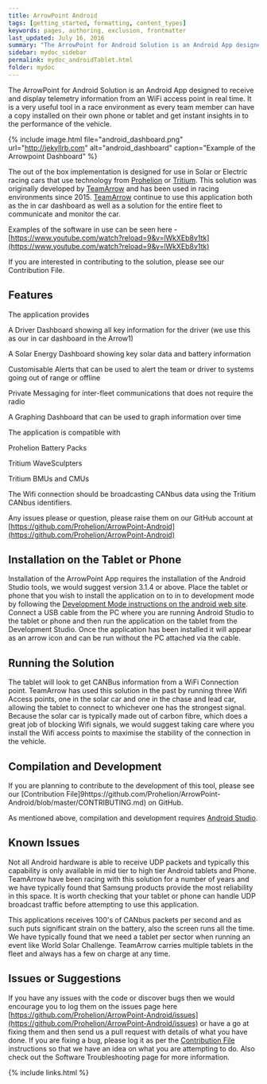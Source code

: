 ```yaml
---
title: ArrowPoint Android
tags: [getting_started, formatting, content_types]
keywords: pages, authoring, exclusion, frontmatter
last_updated: July 16, 2016
summary: "The ArrowPoint for Android Solution is an Android App designed to receive and display telemetry information from an WiFi access point in real time. It is a very useful tool in a race environment as every team member can have a copy installed on their own phone or tablet and get instant insights in to the performance of the vehicle."
sidebar: mydoc_sidebar
permalink: mydoc_androidTablet.html
folder: mydoc
---
```


The ArrowPoint for Android Solution is an Android App designed to receive and display telemetry information from an WiFi access point in real time. It is a very useful tool in a race environment as every team member can have a copy installed on their own phone or tablet and get instant insights in to the performance of the vehicle.

{% include image.html file="android_dashboard.png" url="http://jekyllrb.com" alt="android_dashboard" caption="Example of the Arrowpoint Dashboard" %}

The out of the box implementation is designed for use in Solar or Electric racing cars that use technology from [Prohelion](http://Prohelion.com) or [Tritium](http://Tritium.com). This solution was originally developed by [TeamArrow](http://www.teamarrow.com.au/) and has been used in racing environments since 2015. [TeamArrow](http://www.teamarrow.com.au/) continue to use this application both as the in car dashboard as well as a solution for the entire fleet to communicate and monitor the car.

Examples of the software in use can be seen here - [https://www.youtube.com/watch?reload=9&v=lWkXEb8v1tk](https://www.youtube.com/watch?reload=9&v=lWkXEb8v1tk)

If you are interested in contributing to the solution, please see our Contribution File.

## Features
The application provides

A Driver Dashboard showing all key information for the driver (we use this as our in car dashboard in the Arrow1)

A Solar Energy Dashboard showing key solar data and battery information

Customisable Alerts that can be used to alert the team or driver to systems going out of range or offline

Private Messaging for inter-fleet communications that does not require the radio

A Graphing Dashboard that can be used to graph information over time

The application is compatible with

Prohelion Battery Packs

Tritium WaveSculpters

Tritium BMUs and CMUs

The Wifi connection should be broadcasting CANbus data using the Tritium CANbus identifiers.

Any issues please or question, please raise them on our GitHub account at [https://github.com/Prohelion/ArrowPoint-Android](https://github.com/Prohelion/ArrowPoint-Android)

## Installation on the Tablet or Phone
Installation of the ArrowPoint App requires the installation of the Android Studio tools, we would suggest version 3.1.4 or above. Place the tablet or phone that you wish to install the application on to in to development mode by following the [Development Mode instructions on the android web site](https://developer.android.com/studio/debug/dev-options). Connect a USB cable from the PC where you are running Android Studio to the tablet or phone and then run the application on the tablet from the Development Studio. Once the application has been installed it will appear as an arrow icon and can be run without the PC attached via the cable.

## Running the Solution
The tablet will look to get CANBus information from a WiFi Connection point. TeamArrow has used this solution in the past by running three Wifi Access points, one in the solar car and one in the chase and lead car, allowing the tablet to connect to whichever one has the strongest signal. Because the solar car is typically made out of carbon fibre, which does a great job of blocking Wifi signals, we would suggest taking care where you install the Wifi access points to maximise the stability of the connection in the vehicle.

## Compilation and Development
If you are planning to contribute to the development of this tool, please see our [Contribution File]9https://github.com/Prohelion/ArrowPoint-Android/blob/master/CONTRIBUTING.md) on GitHub.

As mentioned above, compilation and development requires [Android Studio](https://developer.android.com/studio).

## Known Issues
Not all Android hardware is able to receive UDP packets and typically this capability is only available in mid tier to high tier Android tablets and Phone. TeamArrow have been racing with this solution for a number of years and we have typically found that Samsung products provide the most reliability in this space. It is worth checking that your tablet or phone can handle UDP broadcast traffic before attempting to use this application.

This applications receives 100's of CANbus packets per second and as such puts significant strain on the battery, also the screen runs all the time. We have typically found that we need a tablet per sector when running an event like World Solar Challenge. TeamArrow carries multiple tablets in the fleet and always has a few on charge at any time.

## Issues or Suggestions
If you have any issues with the code or discover bugs then we would encourage you to log them on the issues page here [https://github.com/Prohelion/ArrowPoint-Android/issues](https://github.com/Prohelion/ArrowPoint-Android/issues) or have a go at fixing them and then send us a pull request with details of what you have done. If you are fixing a bug, please log it as per the [Contribution File](https://github.com/Prohelion/ArrowPoint-Android/blob/master/CONTRIBUTING.md) instructions so that we have an idea on what you are attempting to do. Also check out the Software Troubleshooting page for more information.

{% include links.html %}
